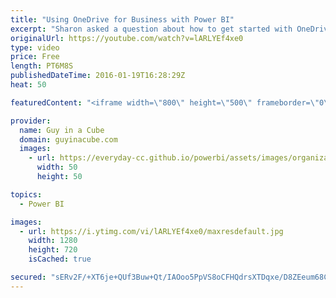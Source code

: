 ```yaml
---
title: "Using OneDrive for Business with Power BI"
excerpt: "Sharon asked a question about how to get started with OneDrive for Business and then use that with Power BI. I look at how you can get up and running, and then look at how you can connect to documents within OneDrive from Power BI.  This also touches on your Organizational account and how that relates"
originalUrl: https://youtube.com/watch?v=lARLYEf4xe0
type: video
price: Free
length: PT6M8S
publishedDateTime: 2016-01-19T16:28:29Z
heat: 50

featuredContent: "<iframe width=\"800\" height=\"500\" frameborder=\"0\" src=\"https://www.youtube.com/embed/lARLYEf4xe0\" allow=\"accelerometer; autoplay; encrypted-media; gyroscope; picture-in-picture\" allowfullscreen></iframe>"

provider:
  name: Guy in a Cube
  domain: guyinacube.com
  images:
    - url: https://everyday-cc.github.io/powerbi/assets/images/organizations/guyinacube.com-50x50.jpg
      width: 50
      height: 50

topics:
  - Power BI

images:
  - url: https://i.ytimg.com/vi/lARLYEf4xe0/maxresdefault.jpg
    width: 1280
    height: 720
    isCached: true

secured: "sERv2F/+XT6je+QUf3Buw+Qt/IAOoo5PpVS8oCFHQdrsXTDqxe/D8ZEeum68CFDM/ru6dXPrTkrQTA4dHfyyZKzhVIsiGwuKiGgUE6srMK6vfqgdc1zBgiWG4VgTdMe1kaOxWCsovH5f73nfdSN1kfOSc6nfgXW0mMO7OpGT8qdkbP2a4VRwiVc3cmzpghQ4yLwBrZOuS7VTeCFBLOEoVyk8tsIyEf8Fgn7DaZv14yvrwJ4n9nojzvAbgD32JrEAiOwVk1JFtBNNvyp5liWNOCcAxqm/t1zALt5o9JKqmD/s/BAgVVir1yiABE49A4TYaLLMs3NIDkfwF+K4lsAsn4lBIjpspnHZHuSqjnh58+UdRVDz1CZ1400TLj9o0kVWpKEDdgg/LjkbWggJcpXzJQFUUH/f8PWrQunBMg6gUSE=;a0Xqs7syBAI2VNLXov2i2A=="
---
```


